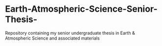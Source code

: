 # Earth-Atmospheric-Science-Senior-Thesis-
Repository containing my senior undergraduate thesis in Earth &amp; Atmospheric Science and associated materials
